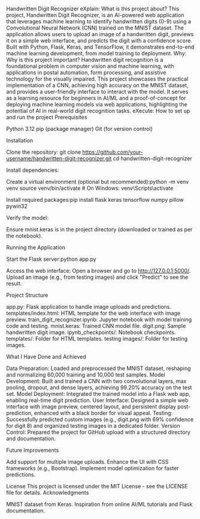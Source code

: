 Handwritten Digit Recognizer
eXplain: What is this project about?
This project, Handwritten Digit Recognizer, is an AI-powered web application that leverages machine learning to identify handwritten digits (0-9) using a Convolutional Neural Network (CNN) trained on the MNIST dataset. The application allows users to upload an image of a handwritten digit, previews it on a simple web interface, and predicts the digit with a confidence score. Built with Python, Flask, Keras, and TensorFlow, it demonstrates end-to-end machine learning development, from model training to deployment.
Why: Why is this project important?
Handwritten digit recognition is a foundational problem in computer vision and machine learning, with applications in postal automation, form processing, and assistive technology for the visually impaired. This project showcases the practical implementation of a CNN, achieving high accuracy on the MNIST dataset, and provides a user-friendly interface to interact with the model. It serves as a learning resource for beginners in AI/ML and a proof-of-concept for deploying machine learning models via web applications, highlighting the potential of AI in real-world digit recognition tasks.
eXecute: How to set up and run the project
Prerequisites

Python 3.12
pip (package manager)
Git (for version control)

Installation

Clone the repository:
git clone https://github.com/your-username/handwritten-digit-recognizer.git
cd handwritten-digit-recognizer


Install dependencies:

Create a virtual environment (optional but recommended):python -m venv venv
source venv/bin/activate  # On Windows: venv\Scripts\activate


Install required packages:pip install flask keras tensorflow numpy pillow pywin32




Verify the model:

Ensure mnist.keras is in the project directory (downloaded or trained as per the notebook).



Running the Application

Start the Flask server:python app.py


Access the web interface:
Open a browser and go to http://127.0.0.1:5000/.
Upload an image (e.g., from testing images) and click "Predict" to see the result.



Project Structure

app.py: Flask application to handle image uploads and predictions.
templates/index.html: HTML template for the web interface with image preview.
train_digit_recognizer.ipynb: Jupyter notebook with model training code and testing.
mnist.keras: Trained CNN model file.
digit.png: Sample handwritten digit image.
ipynb_checkpoints/: Notebook checkpoints.
templates/: Folder for HTML templates.
testing images/: Folder for testing images.

What I Have Done and Achieved

Data Preparation: Loaded and preprocessed the MNIST dataset, reshaping and normalizing 60,000 training and 10,000 test samples.
Model Development: Built and trained a CNN with two convolutional layers, max pooling, dropout, and dense layers, achieving 99.20% accuracy on the test set.
Model Deployment: Integrated the trained model into a Flask web app, enabling real-time digit prediction.
User Interface: Designed a simple web interface with image preview, centered layout, and persistent display post-prediction, enhanced with a black border for visual appeal.
Testing: Successfully predicted custom images (e.g., digit.png with 69% confidence for digit 8) and organized testing images in a dedicated folder.
Version Control: Prepared the project for GitHub upload with a structured directory and documentation.

Future Improvements

Add support for multiple image uploads.
Enhance the UI with CSS frameworks (e.g., Bootstrap).
Implement model optimization for faster predictions.

License
This project is licensed under the MIT License - see the LICENSE file for details.
Acknowledgments

MNIST dataset from Keras.
Inspiration from online AI/ML tutorials and Flask documentation.

